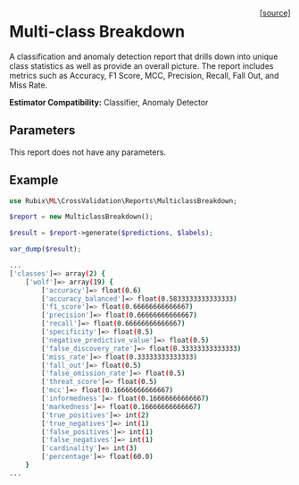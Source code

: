 <span style="float:right;"><a href="https://github.com/RubixML/RubixML/blob/master/src/CrossValidation/Reports/MulticlassBreakdown.php">[source]</a></span>

# Multi-class Breakdown
A classification and anomaly detection report that drills down into unique class statistics as well as provide an overall picture. The report includes metrics such as Accuracy, F1 Score, MCC, Precision, Recall, Fall Out, and Miss Rate.

**Estimator Compatibility:** Classifier, Anomaly Detector

## Parameters
This report does not have any parameters.

## Example
```php
use Rubix\ML\CrossValidation\Reports\MulticlassBreakdown;

$report = new MulticlassBreakdown();

$result = $report->generate($predictions, $labels);

var_dump($result);
```

```sh
...
['classes']=> array(2) {
	['wolf']=> array(19) {
      	['accuracy']=> float(0.6)
		['accuracy_balanced']=> float(0.5833333333333333)
		['f1_score']=> float(0.66666666666667)
      	['precision']=> float(0.66666666666667)
      	['recall']=> float(0.66666666666667)
      	['specificity']=> float(0.5)
      	['negative_predictive_value']=> float(0.5)
      	['false_discovery_rate']=> float(0.33333333333333)
      	['miss_rate']=> float(0.33333333333333)
      	['fall_out']=> float(0.5)
      	['false_omission_rate']=> float(0.5)
		['threat_score']=> float(0.5)
      	['mcc']=> float(0.16666666666667)
      	['informedness']=> float(0.16666666666667)
      	['markedness']=> float(0.16666666666667)
      	['true_positives']=> int(2)
      	['true_negatives']=> int(1)
      	['false_positives']=> int(1)
      	['false_negatives']=> int(1)
      	['cardinality']=> int(3)
      	['percentage']=> float(60.0)
    }
...
```